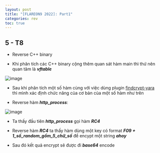 ```yaml
---
layout: post
title: "[FLAREON9 2022]: Part1"
categories: rev
toc: true
---
```


## 5 - T8

- Reverse C++ binary

- Khi phân tích các C++ binary cộng thêm quan sát hàm main thì thứ nên quan tâm là  ***vftable***

![image](https://user-images.githubusercontent.com/91442807/202148679-b44ef965-a73f-48c0-a09e-16428357c719.png)

- Sau khi phân tích một số hàm cùng với việc dùng plugin [findcrypt-yara](https://github.com/polymorf/findcrypt-yara) thì mình xác định chức năng của cơ bản của một số hàm như trên

- Reverse hàm ***http_process***:

![image](https://user-images.githubusercontent.com/91442807/202154238-acb4cf60-9cc8-46a1-9ef1-08dacb5c17d2.png)

- Ta thấy đầu tiên ***http_process*** gọi hàm ***RC4*** 

- Reverse hàm ***RC4*** ta thấy hàm dùng một key có format ***F09 + 1_số_random_gồm_5_chữ_số*** để encypt một string ***ahoy***

- Sau đó kết quả encrypt sẽ được đi ***base64*** encode



